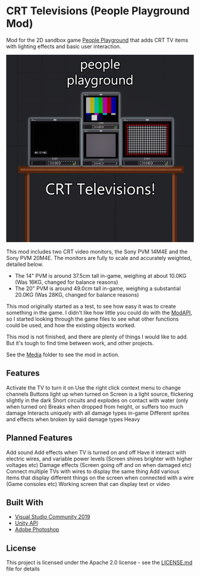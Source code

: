# CRT Televisions (People Playground Mod)
 Mod for the 2D sandbox game [People Playground](https://store.steampowered.com/app/1118200/People_Playground/) that adds CRT TV items with lighting effects and basic user interaction.

![Logo](https://github.com/RyanT95/PPG_CRT-Televisions/blob/main/Media/icon.png)

This mod includes two CRT video monitors, the Sony PVM 14M4E and the Sony PVM 20M4E. The monitors are fully to scale and accurately weighted, detailed below.
* The 14" PVM is around 37.5cm tall in-game, weighing at about 10.0KG (Was 16KG, changed for balance reasons)
* The 20" PVM is around 49.0cm tall in-game, weighing a substantial 20.0KG (Was 28KG, changed for balance reasons)

This mod originally started as a test, to see how easy it was to create something in the game. I didn't like how little you could do with the [ModAPI](https://www.studiominus.nl/ppg-modding/api/modApi.html), so I started looking through the game files to see what other functions could be used, and how the existing objects worked.

This mod is not finished, and there are plenty of things I would like to add. But it's tough to find time between work, and other projects.

See the [Media](https://github.com/RyanT95/PPG_CRT-Televisions/blob/main/Media) folder to see the mod in action.

## Features
Activate the TV to turn it on
Use the right click context menu to change channels
Buttons light up when turned on
Screen is a light source, flickering slightly in the dark
Short circuits and explodes on contact with water (only when turned on)
Breaks when dropped from height, or suffers too much damage
Interacts uniquely with all damage types in-game
Different sprites and effects when broken by said damage types
Heavy

## Planned Features
Add sound
Add effects when TV is turned on and off
Have it interact with electric wires, and variable power levels (Screen shines brighter with higher voltages etc)
Damage effects (Screen going off and on when damaged etc)
Connect multiple TVs with wires to display the same thing
Add various items that display different things on the screen when connected with a wire (Game consoles etc)
Working screen that can display text or video

## Built With
* [Visual Studio Community 2019](https://visualstudio.microsoft.com/vs/) 
* [Unity API](https://docs.unity3d.com/ScriptReference/)
* [Adobe Photoshop](https://www.adobe.com/uk/products/photoshop.html)

## License
This project is licensed under the Apache 2.0 license - see the [LICENSE.md](https://github.com/RyanT95/PPG_CRT-Televisions/blob/main/LICENSE) file for details
